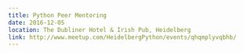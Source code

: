 ```yaml
---
title: Python Peer Mentoring
date: 2016-12-05
location: The Dubliner Hotel & Irish Pub, Heidelberg
link: http://www.meetup.com/HeidelbergPython/events/qhqmplyvqbhb/
---
```


